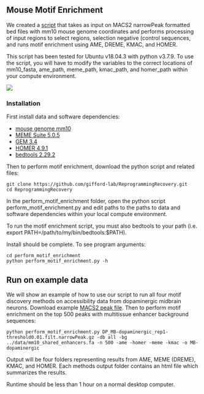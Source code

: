 ## Mouse Motif Enrichment
We created a [script](https://raw.githubusercontent.com/gifford-lab/ReprogrammingRecovery/main/perform_motif_enrichment/perform_motif_enrichment.py) that takes as input on MACS2 narrowPeak formatted bed files with mm10 mouse genome coordinates and performs processing of input regions to select regions, selection negative (control sequences, and runs motif enrichment using AME, DREME, KMAC, and HOMER. 

This script has been tested for Ubuntu v18.04.3 with python v3.7.9. To use the script, you will have to modify the variables to the correct locations of mm10_fasta, ame_path, meme_path, kmac_path, and homer_path within your compute environment.

![](/assets/motif_enrichment.png)

### Installation
First install data and software dependencies:
- [mouse genome mm10](https://hgdownload.soe.ucsc.edu/goldenPath/mm10/bigZips/mm10.fa.gz)
- [MEME Suite 5.0.5](https://meme-suite.org/meme/doc/download.html) 
- [GEM 3.4](http://groups.csail.mit.edu/cgs/gem/kmac/)
- [HOMER 4.9.1](http://homer.ucsd.edu/homer/)
- [bedtools 2.29.2](https://bedtools.readthedocs.io/en/latest/content/installation.html)

Then to perform motif enrichment, download the python script and related files:
```
git clone https://github.com/gifford-lab/ReprogrammingRecovery.git
cd ReprogrammingRecovery
```
In the perform_motif_enrichment folder, open the python script perform_motif_enrichment.py and edit paths to the paths to data and software dependencies within your local compute environment.

To run the motif enrichment script, you must also bedtools to your path (i.e. export PATH=/path/to/my/bin/bedtools:$PATH).

Install should be complete. To see program arguments: 
```
cd perform_motif_enrichment
python perform_motif_enrichment.py -h
```

## Run on example data
We will show an example of how to use our script to run all four motif discovery methods on accessibility data from dopaminergic midbrain neurons. Download example [MACS2 peak file](http://reprogramdata.csail.mit.edu/atac/peaks/DP_MB-dopaminergic_rep1-threshold0.01.filt.narrowPeak.gz). Then to perform motif enrichment on the top 500 peaks with multitissue enhancer background sequences:
```
python perform_motif_enrichment.py DP_MB-dopaminergic_rep1-threshold0.01.filt.narrowPeak.gz -db all -bg ../data/mm10_shared_enhancers.fa -n 500 -ame -homer -meme -kmac -o MB-dopaminergic
```
Output will be four folders representing results from AME, MEME (DREME), KMAC, and HOMER. Each methods output folder contains an html file which summarizes the results. 

Runtime should be less than 1 hour on a normal desktop computer. 


